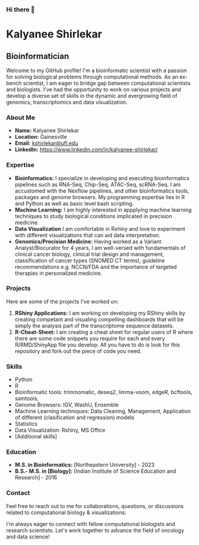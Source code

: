 ### Hi there 👋

# Kalyanee Shirlekar
## Bioinformatician

Welcome to my GitHub profile! I'm a bioinformatic scientist with a passion for solving biological problems through computational methods. As an ex-bench scientist, I am eager to bridge gap between computational scientists and biologists. I've had the opportunity to work on various projects and develop a diverse set of skills in the dynamic and evergrowing field of genomics, transcriptomics and data visualization. 

### About Me

- **Name:** Kalyanee Shirlekar
- **Location:** Gainesville
- **Email:** kshirlekar@ufl.edu
- **LinkedIn:** https://www.linkedin.com/in/kalyanee-shirlekar/

### Expertise

- **Bioinformatics:** I specialize in developing and executing bioinformatics pipelines such as RNA-Seq, Chip-Seq, ATAC-Seq, scRNA-Seq. I am accustomed with the Nexflow pipelines, and other bioinformatics tools, packages and genome browsers. My programming expertise lies in R and Python as well as basic level bash scripting. 
- **Machine Learning:** I am highly interested in appplying machine learning techniques to study biological conditions implicated in precision medicine.
- **Data Visualization** I am comfortable in Rshiny and love to experiment with different visualizations that can aid data interpretation.
- **Genomics/Precision Medicine:** Having worked as a Variant Analyst/Biocurator for 4 years, I am well-versed with fundamentals of clinical cancer biology, clinical trial design and management, classification of cancer types (SNOMED CT terms), guideline recommendations e.g. NCCN/FDA and the importance of targeted therapies in personalized medicine.

### Projects

Here are some of the projects I've worked on:

1. **RShiny Applications:** I am working on developing my RShiny skills by creating competant and visualing compelling dashboards that will be simply the analysis part of the transcriptome sequence datasets.
2. **R-Cheat-Sheet:** I am creating a cheat sheet for regular users of R where there are some code snippets you require for each and every R/RMD/ShinyApp file you develop. All you have to do is look for this repository and fork out the piece of code you need. 


### Skills

- Python
- R
- Bioinformatic tools: trimmomatic, deseq2, limma-voom, edgeR, bcftools, samtools,
- Genome Browsers: IGV, WashU, Ensemble
- Machine Learning techniques: Data Cleaning, Management, Application of different (clasification and regression) models
- Statistics
- Data Visualization: Rshiny, MS Office
- [Additional skills]

### Education

- **M.S. in Bioinformatics:** [Northeastern University] - 2023
- **B.S.- M.S. in [Biology]:** [Indian Institute of Science Education and Research] - 2016

### Contact

Feel free to reach out to me for collaborations, questions, or discussions related to computational biology & visualizations:

I'm always eager to connect with fellow computational biologists and research scientists. Let's work together to advance the field of oncology and data science!


